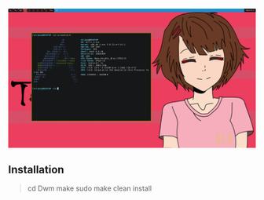
![Alt text](screen.png?raw=true "Title")



## Installation
 > cd Dwm
 > make
 > sudo make clean install


